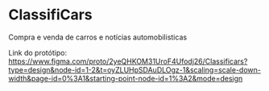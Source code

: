 # ClassifiCars
 Compra e venda de carros e notícias automobilisticas

 Link do protótipo: https://www.figma.com/proto/2yeQHKOM31UroF4Ufodj26/Classificars?type=design&node-id=1-2&t=oyZLUHpSDAuDLOgz-1&scaling=scale-down-width&page-id=0%3A1&starting-point-node-id=1%3A2&mode=design
